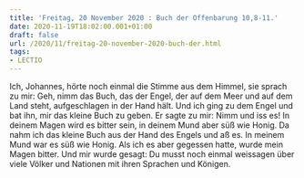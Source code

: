 ```yaml
---
title: 'Freitag, 20 November 2020 : Buch der Offenbarung 10,8-11.'
date: 2020-11-19T18:02:00.001+01:00
draft: false
url: /2020/11/freitag-20-november-2020-buch-der.html
tags: 
- LECTIO
---
```


Ich, Johannes, hörte noch einmal die Stimme aus dem Himmel, sie sprach zu mir: Geh, nimm das Buch, das der Engel, der auf dem Meer und auf dem Land steht, aufgeschlagen in der Hand hält. Und ich ging zu dem Engel und bat ihn, mir das kleine Buch zu geben. Er sagte zu mir: Nimm und iss es! In deinem Magen wird es bitter sein, in deinem Mund aber süß wie Honig. Da nahm ich das kleine Buch aus der Hand des Engels und aß es. In meinem Mund war es süß wie Honig. Als ich es aber gegessen hatte, wurde mein Magen bitter. Und mir wurde gesagt: Du musst noch einmal weissagen über viele Völker und Nationen mit ihren Sprachen und Königen.